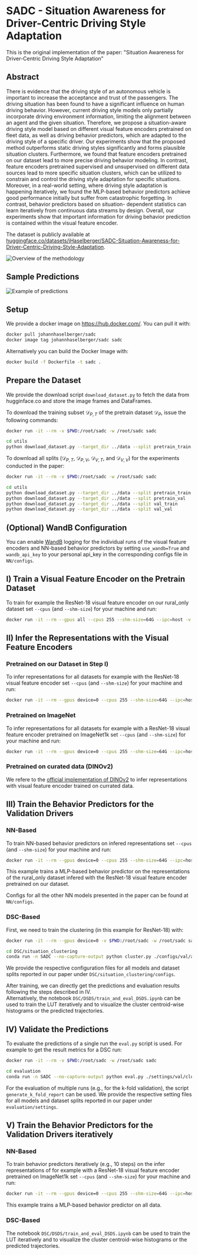# SADC - Situation Awareness for Driver-Centric Driving Style Adaptation
This is the original implementation of the paper: "Situation Awareness for Driver-Centric Driving Style Adaptation"


## Abstract
There is evidence that the driving style of an
autonomous vehicle is important to increase the acceptance
and trust of the passengers. The driving situation has been
found to have a significant influence on human driving behavior.
However, current driving style models only partially incorporate
driving environment information, limiting the alignment between
an agent and the given situation. Therefore, we propose a
situation-aware driving style model based on different visual
feature encoders pretrained on fleet data, as well as driving
behavior predictors, which are adapted to the driving style of a
specific driver. Our experiments show that the proposed method
outperforms static driving styles significantly and forms plausible
situation clusters. Furthermore, we found that feature encoders
pretrained on our dataset lead to more precise driving behavior
modeling. In contrast, feature encoders pretrained supervised
and unsupervised on different data sources lead to more specific
situation clusters, which can be utilized to constrain and control
the driving style adaptation for specific situations. Moreover,
in a real-world setting, where driving style adaptation is happening iteratively, we found the MLP-based behavior predictors
achieve good performance initially but suffer from catastrophic
forgetting. In contrast, behavior predictors based on situation-
dependent statistics can learn iteratively from continuous data
streams by design. Overall, our experiments show that important information for driving behavior prediction is contained
within the visual feature encoder.

The dataset is publicly available at [huggingface.co/datasets/jHaselberger/SADC-Situation-Awareness-for-Driver-Centric-Driving-Style-Adaptation](huggingface.co/datasets/jHaselberger/SADC-Situation-Awareness-for-Driver-Centric-Driving-Style-Adaptation).

![Overview of the methodology](assets/sadc_method.png)

## Sample Predictions
![Example of predictions](assets/intro_figure.png)

## Setup
We provide a docker image on https://hub.docker.com/.
You can pull it with:
```sh
docker pull johannhaselberger/sadc
docker image tag johannhaselberger/sadc sadc
```

Alternatively you can build the Docker Image with:
```sh
docker build -f Dockerfile -t sadc .
```

## Prepare the Dataset
We provide the download script `download_dataset.py` to fetch the data from hugginface.co and store the image frames and DataFrames.

To download the training subset $\mathcal{D}_{P,T}$ of the pretrain dataset $\mathcal{D}_{P}$, issue the following commands:
```sh
docker run -it --rm -v $PWD:/root/sadc -w /root/sadc sadc

cd utils
python download_dataset.py --target_dir ../data --split pretrain_train
```

To download all splits ($\mathcal{D}_{P,T}$, $\mathcal{D}_{P,V}$, $\mathcal{D}_{V,T}$, and $\mathcal{D}_{V,V}$) for the experiments conducted in the paper:
```sh
docker run -it --rm -v $PWD:/root/sadc -w /root/sadc sadc

cd utils
python download_dataset.py --target_dir ../data --split pretrain_train
python download_dataset.py --target_dir ../data --split pretrain_val
python download_dataset.py --target_dir ../data --split val_train
python download_dataset.py --target_dir ../data --split val_val
```

## (Optional) WandB Configuration
You can enable [WandB](https://wandb.ai/site) logging for the individual runs of the visual feature encoders and NN-based behavior predictors 
by setting `use_wandb=True` and `wandb_api_key` to your personal api_key in the corresponding configs file in `NN/configs`.


## I) Train a Visual Feature Encoder on the Pretrain Dataset
To train for example the ResNet-18 visual feature encoder on our rural_only dataset set `--cpus` (and `--shm-size`) for your machine and run:
```sh
docker run -it --rm --gpus all --cpus 255 --shm-size=64G --ipc=host -v $PWD:/root/sadc -w /root/sadc sadc python -u NN/encoder_pretrain.py /root/sadc/NN/configs/resnet18/rural_only/r1/encoder_pretrain.yaml
```

## II) Infer the Representations with the Visual Feature Encoders
### Pretrained on our Dataset in Step I)
To infer representations for all datasets for example with the ResNet-18 visual feature encoder set `--cpus` (and `--shm-size`) for your machine and run:
```sh
docker run -it --rm --gpus device=0 --cpus 255 --shm-size=64G --ipc=host -v $PWD:/root/sadc -w /root/sadc sadc python -u NN/encoder_infer.py  /root/sadc/NN/configs/resnet18/rural_only/r1/encoder_infer.yaml
```

### Pretrained on ImageNet
To infer representations for all datasets for example with a ResNet-18 visual feature encoder pretrained on ImageNet1k set `--cpus` (and `--shm-size`) for your machine and run:
```sh
docker run -it --rm --gpus device=0 --cpus 255 --shm-size=64G --ipc=host -v $PWD:/root/sadc -w /root/sadc sadc python -u NN/encoder_infer.py  /root/sadc/NN/configs/resnet18_imagenet1k_v1/encoder_infer.yaml
```

### Pretrained on curated data (DINOv2)
We refere to the [official implementation of DINOv2](https://github.com/facebookresearch/dinov2) to infer representations with visual feature encoder trained on currated data.

## III) Train the Behavior Predictors for the Validation Drivers

### NN-Based
To train NN-based behavior predictors on infered representations set `--cpus` (and `--shm-size`) for your machine and run:
```sh
docker run -it --rm --gpus device=0 --cpus 255 --shm-size=64G --ipc=host -v $PWD:/root/sadc -w /root/sadc sadc python -u NN/head_train_and_infer.py /root/sadc/NN/configs/resnet18/rural_only/r1/mlp_head_train.yaml
```
This example trains a MLP-based behavior predictor on the representations of the rural_only dataset infered with the ResNet-18 visual feature encoder pretrained on our dataset. 

Configs for all the other NN models presented in the paper can be found at `NN/configs`.

### DSC-Based
First, we need to train the clustering (in this example for ResNet-18) with:
```sh
docker run -it --rm --gpus device=0 -v $PWD:/root/sadc -w /root/sadc sadc

cd DSC/situation_clustering
conda run -n SADC --no-capture-output python cluster.py ./configs/val/all/ResNet/config_resnet_18_val.yaml 
```
We provide the respective configuration files for all models and dataset splits reported in our paper under `DSC/situation_clustering/configs`.

After training, we can directly get the predictions and evaluation results following the steps described in IV.  
Alternatively, the notebook `DSC/DSDS/train_and_eval_DSDS.ipynb` can be used to train the LUT iteratively and to visualize the cluster centroid-wise histograms or the predicted trajectories.

## IV) Validate the Predictions
To evaluate the predictions of a single run the `eval.py` script is used.
For example to get the result metrics for a DSC run: 
```sh
docker run -it --rm -v $PWD:/root/sadc -w /root/sadc sadc

cd evaluation
conda run -n SADC --no-capture-output python eval.py ./settings/val/clustering/settings_all.yaml $RUN_NAME
```
For the evaluation of multiple runs (e.g., for the k-fold validation), the script `generate_k_fold_report` can be used.
We provide the respective setting files for all models and dataset splits reported in our paper under `evaluation/settings`.


## V) Train the Behavior Predictors for the Validation Drivers iteratively
### NN-Based
To train behavior predictors iteratively (e.g., 10 steps) on the infer representations of for example with a ResNet-18 visual feature encoder pretrained on ImageNet1k set `--cpus` (and `--shm-size`) for your machine and run:
```sh
docker run -it --rm --gpus device=0 --cpus 255 --shm-size=64G --ipc=host -v $PWD:/root/sadc -w /root/sadc sadc python -u NN/head_train_and_infer_stepwise.py /root/sadc/NN/configs/resnet18_imagenet1k_v1/all/r1/mlp_head_train_stepwise_10.yaml
```
This example trains a MLP-based behavior predictor on all data. 

### DSC-Based
The notebook `DSC/DSDS/train_and_eval_DSDS.ipynb` can be used to train the LUT iteratively and to visualize the cluster centroid-wise histograms or the predicted trajectories.